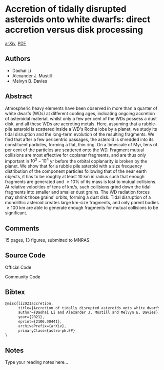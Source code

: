 
# Accretion of tidally disrupted asteroids onto white dwarfs: direct accretion versus disk processing

[arXiv](https://arxiv.org/abs/2106.0441), [PDF](https://arxiv.org/pdf/2106.0441.pdf)

## Authors

- Daohai Li
- Alexander J. Mustill
- Melvyn B. Davies

## Abstract

Atmospheric heavy elements have been observed in more than a quarter of white dwarfs (WDs) at different cooling ages, indicating ongoing accretion of asteroidal material, whilst only a few per cent of the WDs possess a dust disk, and all these WDs are accreting metals. Here, assuming that a rubble-pile asteroid is scattered inside a WD's Roche lobe by a planet, we study its tidal disruption and the long-term evolution of the resulting fragments. We find that after a few pericentric passages, the asteroid is shredded into its constituent particles, forming a flat, thin ring. On a timescale of Myr, tens of per cent of the particles are scattered onto the WD. Fragment mutual collisions are most effective for coplanar fragments, and are thus only important in $10^3-10^4$ yr before the orbital coplanarity is broken by the planet. We show that for a rubble pile asteroid with a size frequency distribution of the component particles following that of the near earth objects, it has to be roughly at least 10 km in radius such that enough fragments are generated and $\ge10\%$ of its mass is lost to mutual collisions. At relative velocities of tens of km/s, such collisions grind down the tidal fragments into smaller and smaller dust grains. The WD radiation forces may shrink those grains' orbits, forming a dust disk. Tidal disruption of a monolithic asteroid creates large km-size fragments, and only parent bodies $\ge100$ km are able to generate enough fragments for mutual collisions to be significant.

## Comments

15 pages, 13 figures, submitted to MNRAS

## Source Code

Official Code



Community Code



## Bibtex

```tex
@misc{li2021accretion,
      title={Accretion of tidally disrupted asteroids onto white dwarfs: direct accretion versus disk processing}, 
      author={Daohai Li and Alexander J. Mustill and Melvyn B. Davies},
      year={2021},
      eprint={2106.00441},
      archivePrefix={arXiv},
      primaryClass={astro-ph.EP}
}
```

## Notes

Type your reading notes here...

